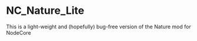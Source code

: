 # NC_Nature_Lite
This is a light-weight and (hopefully) bug-free version of the Nature mod for NodeCore
